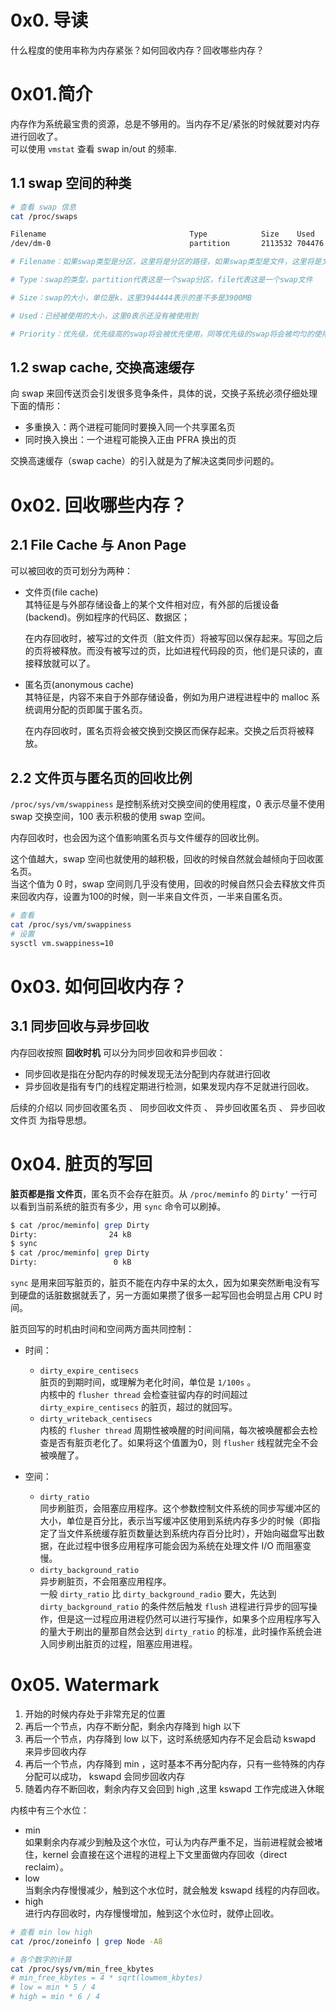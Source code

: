 # 0x0. 导读

什么程度的使用率称为内存紧张？如何回收内存？回收哪些内存？

# 0x01.简介

内存作为系统最宝贵的资源，总是不够用的。当内存不足/紧张的时候就要对内存进行回收了。   
可以使用 `vmstat` 查看 swap in/out 的频率.

## 1.1 swap 空间的种类

```bash
# 查看 swap 信息
cat /proc/swaps

Filename                                Type            Size    Used    Priority
/dev/dm-0                               partition       2113532 704476  -2

# Filename：如果swap类型是分区，这里将是分区的路径，如果swap类型是文件，这里将是文件的路径

# Type：swap的类型，partition代表这是一个swap分区，file代表这是一个swap文件

# Size：swap的大小，单位是k，这里3944444表示的差不多是3900MB

# Used：已经被使用的大小，这里0表示还没有被使用到

# Priority：优先级，优先级高的swap将会被优先使用，同等优先级的swap将会被均匀的使用（round-robin算法），优先级可以通过“swapon -p”命令来设置
```

## 1.2 swap cache, 交换高速缓存

向 swap 来回传送页会引发很多竞争条件，具体的说，交换子系统必须仔细处理下面的情形：
- 多重换入：两个进程可能同时要换入同一个共享匿名页
- 同时换入换出：一个进程可能换入正由 PFRA 换出的页

交换高速缓存（swap cache）的引入就是为了解决这类同步问题的。

# 0x02. 回收哪些内存？

## 2.1 File Cache 与 Anon Page

可以被回收的页可划分为两种：

- 文件页(file cache)   
    其特征是与外部存储设备上的某个文件相对应，有外部的后援设备(backend)。例如程序的代码区、数据区；  

    在内存回收时，被写过的文件页（脏文件页）将被写回以保存起来。写回之后的页将被释放。而没有被写过的页，比如进程代码段的页，他们是只读的，直接释放就可以了。

- 匿名页(anonymous cache)   
    其特征是，内容不来自于外部存储设备，例如为用户进程进程中的 malloc 系统调用分配的页即属于匿名页。 

    在内存回收时，匿名页将会被交换到交换区而保存起来。交换之后页将被释放。

## 2.2 文件页与匿名页的回收比例

`/proc/sys/vm/swappiness` 是控制系统对交换空间的使用程度，0 表示尽量不使用 swap 交换空间，100 表示积极的使用 swap 空间。

内存回收时，也会因为这个值影响匿名页与文件缓存的回收比例。  

这个值越大，swap 空间也就使用的越积极，回收的时候自然就会越倾向于回收匿名页。   
当这个值为 0 时，swap 空间则几乎没有使用，回收的时候自然只会去释放文件页来回收内存，设置为100的时候，则一半来自文件页，一半来自匿名页。

```bash
# 查看
cat /proc/sys/vm/swappiness
# 设置
sysctl vm.swappiness=10
```

# 0x03. 如何回收内存？

## 3.1 同步回收与异步回收

内存回收按照 **回收时机** 可以分为同步回收和异步回收：

- 同步回收是指在分配内存的时候发现无法分配到内存就进行回收
- 异步回收是指有专门的线程定期进行检测，如果发现内存不足就进行回收。

后续的介绍以 同步回收匿名页 、 同步回收文件页 、 异步回收匿名页 、 异步回收文件页 为指导思想。

# 0x04. 脏页的写回

**脏页都是指 文件页**，匿名页不会存在脏页。从 `/proc/meminfo` 的 `Dirty’` 一行可以看到当前系统的脏页有多少，用 `sync` 命令可以刷掉。

```bash
$ cat /proc/meminfo| grep Dirty
Dirty:                24 kB
$ sync                          
$ cat /proc/meminfo| grep Dirty
Dirty:                 0 kB
```

`sync` 是用来回写脏页的，脏页不能在内存中呆的太久，因为如果突然断电没有写到硬盘的话脏数据就丢了，另一方面如果攒了很多一起写回也会明显占用 CPU 时间。

脏页回写的时机由时间和空间两方面共同控制：

- 时间：
    - `dirty_expire_centisecs`  
        脏页的到期时间，或理解为老化时间，单位是 `1/100s` 。  
        内核中的 `flusher thread` 会检查驻留内存的时间超过 `dirty_expire_centisecs` 的脏页，超过的就回写。   
    - `dirty_writeback_centisecs`   
        内核的 `flusher thread` 周期性被唤醒的时间间隔，每次被唤醒都会去检查是否有脏页老化了。如果将这个值置为0，则 `flusher` 线程就完全不会被唤醒了。

- 空间：
    - `dirty_ratio`  
        同步刷脏页，会阻塞应用程序。这个参数控制文件系统的同步写缓冲区的大小，单位是百分比，表示当写缓冲区使用到系统内存多少的时候（即指定了当文件系统缓存脏页数量达到系统内存百分比时），开始向磁盘写出数据，在此过程中很多应用程序可能会因为系统在处理文件 I/O 而阻塞变慢。
    - `dirty_background_ratio`  
        异步刷脏页，不会阻塞应用程序。  
        一般 `dirty_ratio` 比 `dirty_background_radio` 要大，先达到 `dirty_background_ratio` 的条件然后触发 `flush` 进程进行异步的回写操作，但是这一过程应用进程仍然可以进行写操作，如果多个应用程序写入的量大于刷出的量那自然会达到 `dirty_ratio` 的标准，此时操作系统会进入同步刷出脏页的过程，阻塞应用进程。

# 0x05. Watermark

1. 开始的时候内存处于非常充足的位置
2. 再后一个节点，内存不断分配，剩余内存降到 high 以下
3. 再后一个节点，内存降到 low 以下，这时系统感知内存不足会启动 kswapd 来异步回收内存
4. 再后一个节点，内存降到 min ，这时基本不再分配内存，只有一些特殊的内存分配可以成功， kswapd 会同步回收内存
5. 随着内存不断回收，剩余内存又会回到 high ,这里 kswapd 工作完成进入休眠

内核中有三个水位：
- min  
    如果剩余内存减少到触及这个水位，可认为内存严重不足，当前进程就会被堵住，kernel 会直接在这个进程的进程上下文里面做内存回收（direct reclaim）。
- low  
    当剩余内存慢慢减少，触到这个水位时，就会触发 kswapd 线程的内存回收。
- high  
    进行内存回收时，内存慢慢增加，触到这个水位时，就停止回收。

```bash
# 查看 min low high
cat /proc/zoneinfo | grep Node -A8

# 各个数字的计算
cat /proc/sys/vm/min_free_kbytes
# min_free_kbytes = 4 * sqrt(lowmem_kbytes)
# low = min * 5 / 4
# high = min * 6 / 4
```